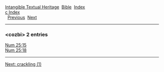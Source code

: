 [Intangible Textual Heritage](../../index)  [Bible](../index) 
[Index](index)   
[c Index](_c_)  
  [Previous](c02668)  [Next](c02670) 

------------------------------------------------------------------------

### &lt;cozbi&gt; 2 entries

[Num 25:15](../kjv/num025.htm#015)  
[Num 25:18](../kjv/num025.htm#018)  

------------------------------------------------------------------------

[Next: crackling (1)](c02670)
